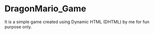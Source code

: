﻿# DragonMario_Game
It is a simple game created using Dynamic HTML (DHTML) by me for fun purpose only.
